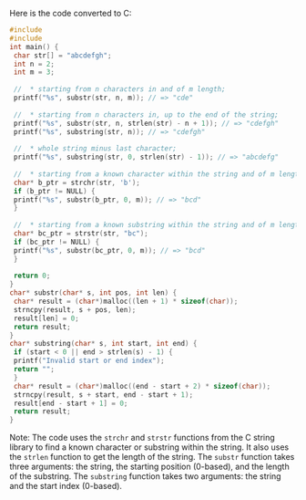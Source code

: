 Here is the code converted to C:
```c
#include 
#include 
int main() {
 char str[] = "abcdefgh";
 int n = 2;
 int m = 3;
 
 //  * starting from n characters in and of m length;
 printf("%s", substr(str, n, m)); // => "cde"
 
 //  * starting from n characters in, up to the end of the string;
 printf("%s", substr(str, n, strlen(str) - n + 1)); // => "cdefgh"
 printf("%s", substring(str, n)); // => "cdefgh"
 
 //  * whole string minus last character;
 printf("%s", substring(str, 0, strlen(str) - 1)); // => "abcdefg"
 
 //  * starting from a known character within the string and of m length;
 char* b_ptr = strchr(str, 'b');
 if (b_ptr != NULL) {
 printf("%s", substr(b_ptr, 0, m)); // => "bcd"
 }
 
 //  * starting from a known substring within the string and of m length. 
 char* bc_ptr = strstr(str, "bc");
 if (bc_ptr != NULL) {
 printf("%s", substr(bc_ptr, 0, m)); // => "bcd"
 }
 
 return 0;
}
char* substr(char* s, int pos, int len) {
 char* result = (char*)malloc((len + 1) * sizeof(char));
 strncpy(result, s + pos, len);
 result[len] = 0;
 return result;
}
char* substring(char* s, int start, int end) {
 if (start < 0 || end > strlen(s) - 1) {
 printf("Invalid start or end index");
 return "";
 }
 char* result = (char*)malloc((end - start + 2) * sizeof(char));
 strncpy(result, s + start, end - start + 1);
 result[end - start + 1] = 0;
 return result;
}
```
Note: The code uses the `strchr` and `strstr` functions from the C string library to find a known character or substring within the string. It also uses the `strlen` function to get the length of the string. The `substr` function takes three arguments: the string, the starting position (0-based), and the length of the substring. The `substring` function takes two arguments: the string and the start index (0-based).

